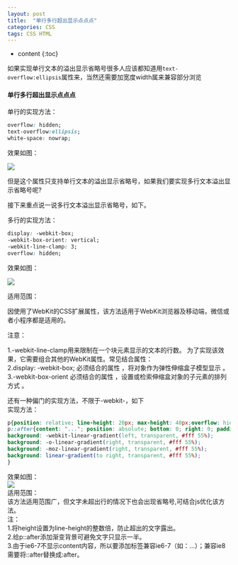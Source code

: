 ```yaml
---
layout: post
title:  "单行多行超出显示点点点"
categories: CSS
tags: CSS HTML
---
```


* content
{:toc}


如果实现单行文本的溢出显示省略号很多人应该都知道用`text-overflow:ellipsis`属性来，当然还需要加宽度width属来兼容部分浏览




#### 单行多行超出显示点点点

单行的实现方法：

```css
overflow: hidden;
text-overflow:ellipsis;
white-space: nowrap;
```

效果如图：

![](https://upload.wikimedia.org/wikipedia/commons/1/1f/Clipboard%283%29.png)

但是这个属性只支持单行文本的溢出显示省略号，如果我们要实现多行文本溢出显示省略号呢?

接下来重点说一说多行文本溢出显示省略号，如下。

多行的实现方法：

```css
display: -webkit-box;
-webkit-box-orient: vertical;
-webkit-line-clamp: 3;
overflow: hidden;
```

效果如图：

![](https://upload.wikimedia.org/wikipedia/commons/7/7a/Clipboard_%281%29.png)

适用范围：

因使用了WebKit的CSS扩展属性，该方法适用于WebKit浏览器及移动端，微信或者小程序都是适用的。

注意：

1.-webkit-line-clamp用来限制在一个块元素显示的文本的行数。 为了实现该效果，它需要组合其他的WebKit属性。常见结合属性：   
2.display: -webkit-box; 必须结合的属性 ，将对象作为弹性伸缩盒子模型显示 。   
3.-webkit-box-orient 必须结合的属性 ，设置或检索伸缩盒对象的子元素的排列方式 。  

还有一种偏门的实现方法，不限于-webkit-，如下    
实现方法：    
```css
p{position: relative; line-height: 20px; max-height: 40px;overflow: hidden;}
p::after{content: "..."; position: absolute; bottom: 0; right: 0; padding-left: 40px;
background: -webkit-linear-gradient(left, transparent, #fff 55%);
background: -o-linear-gradient(right, transparent, #fff 55%);
background: -moz-linear-gradient(right, transparent, #fff 55%);
background: linear-gradient(to right, transparent, #fff 55%);
}
```

效果如图：    
![](https://upload.wikimedia.org/wikipedia/commons/0/00/Clipboard_%282%29.png)   
适用范围：   
该方法适用范围广，但文字未超出行的情况下也会出现省略号,可结合js优化该方法。    
注：   
1.将height设置为line-height的整数倍，防止超出的文字露出。    
2.给p::after添加渐变背景可避免文字只显示一半。    
3.由于ie6-7不显示content内容，所以要添加标签兼容ie6-7（如：<span>…<span/>）；兼容ie8需要将::after替换成:after。   
